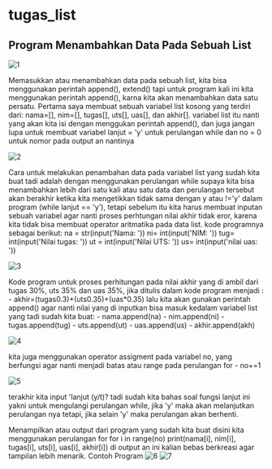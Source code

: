 # tugas_list

## Program Menambahkan Data Pada Sebuah List

![1](https://user-images.githubusercontent.com/116137842/203264026-b431042e-91b9-439b-bebc-1d96aa4c8ced.jpeg)

Memasukkan atau menambahkan data pada sebuah list, kita bisa menggunakan perintah append(), extend() tapi untuk program kali ini kita menggunakan perintah append(), karna kita akan menambahkan data satu persatu. Pertama saya membuat sebuah variabel list kosong yang terdiri dari: nama=[], nim=[], tugas[], uts[], uas[], dan akhir[]. variabel list itu nanti yang akan kita isi dengan menggukan perintah append(), dan juga jangan lupa untuk membuat variabel lanjut = 'y' untuk perulangan while dan no = 0 untuk nomor pada output an nantinya 

![2](https://user-images.githubusercontent.com/116137842/203264101-dc9e0d11-631e-45dd-a770-d735c3c30d53.jpeg)


Cara untuk melakukan penambahan data pada variabel list yang sudah kita buat tadi adalah dengan menggunakan perulangan while supaya kita bisa menambahkan lebih dari satu kali atau satu data dan perulangan tersebut akan berakhir ketika kita mengetikkan tidak sama dengan y atau !='y' dalam program (while lanjut == 'y'), tetapi sebelum itu kita harus membuat inputan sebuah variabel agar nanti proses perhtungan nilai akhir tidak eror, karena kita tidak bisa membuat operator aritmatika pada data list. kode programnya sebagai berikut: na = str(input('Nama: ')) ni= int(input('NIM: ')) tug= int(input('Nilai tugas: ')) ut = int(input('Nilai UTS: ')) us= int(input('nilai uas: '))

![3](https://user-images.githubusercontent.com/116137842/203264207-6c6a35bc-820d-4114-ba47-4c9aec1ccb86.jpeg)

Kode program untuk proses perhitungan pada nilai akhir yang di ambil dari tugas 30%, uts 35% dan uas 35%, jika ditulis dalam kode program menjadi : - akhir=(tugas0.3)+(uts0.35)+(uas*0.35) lalu kita akan gunakan perintah append() agar nanti nilai yang di inputkan bisa masuk kedalam variabel list yang tadi sudah kita buat: - nama.append(na) - nim.append(ni) - tugas.append(tug) - uts.append(ut) - uas.append(us) - akhir.append(akh)

![4](https://user-images.githubusercontent.com/116137842/203264272-94f93d44-667d-4d17-b5ed-78c330229aba.jpeg)


kita juga menggunakan operator assigment pada variabel no, yang berfungsi agar nanti menjadi batas atau range pada perulangan for - no+=1

![5](https://user-images.githubusercontent.com/116137842/203264344-4ad38082-6481-4f21-bab0-baa0981a2e36.jpeg)

terakhir kita input 'lanjut (y/t)? tadi sudah kita bahas soal fungsi lanjut ini yakni untuk mengulangi perulangan while, jika 'y' maka akan melanjutkan perulangan nya tetapi, jika selain 'y' maka perulangan akan berhenti.

Menampilkan atau output dari program yang sudah kita buat disini kita menggunakan perulangan for for i in range(no) print(nama[i], nim[i], tugas[i], uts[i], uas[i], akhir[i]) di output an ini kalian bebas berkreasi agar tampilan lebih menarik. Contoh Program 
![6](https://user-images.githubusercontent.com/116137842/203264578-6439a04b-dd5e-4ca5-89d0-c6c42da2a73f.jpeg)
![7](https://user-images.githubusercontent.com/116137842/203264601-325441b0-1280-463c-930b-4d602ddb2ae6.jpeg)

